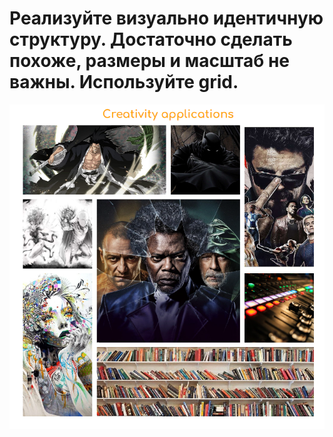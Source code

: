 # Реализуйте визуально идентичную структуру. Достаточно сделать похоже, размеры и масштаб не важны. Используйте grid.

<div align='center'>
    <img src='./gridTable.png' alt='grid table'>
</div>
